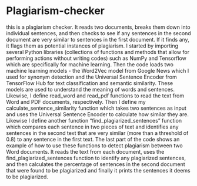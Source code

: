 # Plagiarism-checker
this is a plagiarism checker. It reads two documents, breaks them down into individual sentences, and then checks to see if any sentences in the second document are very similar to sentences in the first document. If it finds any, it flags them as potential instances of plagiarism. 
I started by importing several Python libraries (collections of functions and methods that allow for performing actions without writing codes) such as NumPy and Tensorflow which are specifically for machine learning. Then the code loads two machine learning models - the Word2Vec model from Google News which I used  for synonym detection and the Universal Sentence Encoder from TensorFlow Hub for text classification and semantic similarity. These models are used to understand the meaning of words and sentences. Likewise, I define read_word and read_pdf functions  to read the text from Word and PDF documents, respectively. Then I define  my  calculate_sentence_similarity function which takes two sentences as input and uses the Universal Sentence Encoder to calculate how similar they are. Likewise I define another function “find_plagiarized_sentences” function which compares each sentence in two pieces of text and identifies any sentences in the second text that are very similar (more than a threshold of 0.8) to any sentence in the first text. The last part of the code shows an example of how to use these functions to detect plagiarism between two Word documents. It reads the text from each document, uses the find_plagiarized_sentences function to identify any plagiarized sentences, and then calculates the percentage of sentences in the second document that were found to be plagiarized and finally it prints the sentences it deems to be plagiarized.
